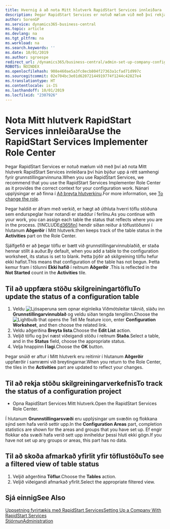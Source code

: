 ```yaml
---
title: Hvernig á að nota Mitt hlutverk RapidStart Services innleiðara | Microsoft Docs
description: Þegar RapidStart Services er notuð mælum við með því rekja vinnuna og nota Mitt hlutverk RapidStart Services innleiðara því hún býður upp á rétt samhengi fyrir grunnstillingarvinnuna.
author: SorenGP
ms.service: dynamics365-business-central
ms.topic: article
ms.devlang: na
ms.tgt_pltfrm: na
ms.workload: na
ms.search.keywords: ''
ms.date: 10/01/2019
ms.author: sgroespe
redirect_url: /dynamics365/business-central/admin-set-up-company-configuration
ROBOTS: NOINDEX
ms.openlocfilehash: 908e460ae5a3fc8ecb804f27363a1cfad71d997c
ms.sourcegitcommit: 02e704bc3e01d62072144919774f1244c42827e4
ms.translationtype: HT
ms.contentlocale: is-IS
ms.lasthandoff: 10/01/2019
ms.locfileid: "2307926"
---
```

# <a name="use-the-rapidstart-services-implementer-role-center"></a><span data-ttu-id="9d437-103">Nota Mitt hlutverk RapidStart Services innleiðara</span><span class="sxs-lookup"><span data-stu-id="9d437-103">Use the RapidStart Services Implementer Role Center</span></span>
<span data-ttu-id="9d437-104">Þegar RapidStart Services er notuð mælum við með því að nota Mitt hlutverk RapidStart Services innleiðara því hún býður upp á rétt samhengi fyrir grunnstillingarvinnuna.</span><span class="sxs-lookup"><span data-stu-id="9d437-104">When you use RapidStart Services, we recommend that you use the RapidStart Services Implementer Role Center as it provides the correct context for your configuration work.</span></span> <span data-ttu-id="9d437-105">Nánari upplýsingar er að finna í [Að breyta hlutverkinu](ui-change-basic-settings.md#to-change-the-role).</span><span class="sxs-lookup"><span data-stu-id="9d437-105">For more information, see [To change the role](ui-change-basic-settings.md#to-change-the-role).</span></span>

<span data-ttu-id="9d437-106">Þegar haldið er áfram með verkið, er hægt að úthluta hverri töflu stöðuna sem endurspeglar hvar notandi er staddur í ferlinu.</span><span class="sxs-lookup"><span data-stu-id="9d437-106">As you continue with your work, you can assign each table the status that reflects where you are in the process.</span></span> [!INCLUDE[d365fin](includes/d365fin_md.md)] <span data-ttu-id="9d437-107">hendir síðan reiður á töflustöðunni í hlutanum **Aðgerðir** í Mitt hlutverk.</span><span class="sxs-lookup"><span data-stu-id="9d437-107">then keeps track of the table status in the **Activities** part on the Role Center.</span></span>  

<span data-ttu-id="9d437-108">Sjálfgefið er að þegar töflu er bætt við grunnstillingarvinnublaðið, er staða hennar stillt á auður.</span><span class="sxs-lookup"><span data-stu-id="9d437-108">By default, when you add a table to the configuration worksheet, its status is set to blank.</span></span> <span data-ttu-id="9d437-109">Þetta þýðir að skilgreining töflu hefur ekki hafist.</span><span class="sxs-lookup"><span data-stu-id="9d437-109">This means that configuration of the table has not begun.</span></span> <span data-ttu-id="9d437-110">Þetta kemur fram í tölunni **Ekki hafið** í reitnum **Aðgerðir** .</span><span class="sxs-lookup"><span data-stu-id="9d437-110">This is reflected in the **Not Started** count in the **Activities** tile.</span></span>  

## <a name="to-update-the-status-of-a-configuration-table"></a><span data-ttu-id="9d437-111">Til að uppfæra stöðu skilgreiningartöflu</span><span class="sxs-lookup"><span data-stu-id="9d437-111">To update the status of a configuration table</span></span>  
1.  <span data-ttu-id="9d437-112">Veldu ![Ljósaperuna sem opnar eiginleika Viðmótsleitar](media/ui-search/search_small.png "Segðu mér hvað þú vilt gera") táknið, sláðu inn **Grunnstillingarvinnublað** og veldu síðan tengda tengilinn.</span><span class="sxs-lookup"><span data-stu-id="9d437-112">Choose the ![Lightbulb that opens the Tell Me feature](media/ui-search/search_small.png "Tell me what you want to do") icon, enter **Configuration Worksheet**, and then choose the related link.</span></span>  
2.  <span data-ttu-id="9d437-113">Veldu aðgerðina **Breyta lista**.</span><span class="sxs-lookup"><span data-stu-id="9d437-113">Choose the **Edit List** action.</span></span>  
3.  <span data-ttu-id="9d437-114">Veljið töflu og því næst viðeigandi stöðu í reitnum **Staða**.</span><span class="sxs-lookup"><span data-stu-id="9d437-114">Select a table, and in the **Status** field, choose the appropriate status.</span></span>  
4.  <span data-ttu-id="9d437-115">Velja hnappinn **Í lagi**.</span><span class="sxs-lookup"><span data-stu-id="9d437-115">Choose the **OK** button.</span></span>  

<span data-ttu-id="9d437-116">Þegar snúið er aftur í Mitt hlutverk eru reitirnir í hlutanum **Aðgerðir** uppfærðir í samræmi við breytingarnar.</span><span class="sxs-lookup"><span data-stu-id="9d437-116">When you return to the Role Center, the tiles in the **Activities** part are updated to reflect your changes.</span></span>  

## <a name="to-track-the-status-of-a-configuration-project"></a><span data-ttu-id="9d437-117">Til að rekja stöðu skilgreiningarverkefnis</span><span class="sxs-lookup"><span data-stu-id="9d437-117">To track the status of a configuration project</span></span>  
- <span data-ttu-id="9d437-118">Opna RapidStart Services Mitt hlutverk.</span><span class="sxs-lookup"><span data-stu-id="9d437-118">Open the RapidStart Services Role Center.</span></span>  

<span data-ttu-id="9d437-119">Í hlutanum **Grunnstillingarsvæði** eru upplýsingar um svæðin og flokkana sýnd sem hafa verið settir upp.</span><span class="sxs-lookup"><span data-stu-id="9d437-119">In the **Configuration Areas** part, completion statistics are shown for the areas and groups that you have set up.</span></span> <span data-ttu-id="9d437-120">Ef engir flokkar eða svæði hafa verið sett upp inniheldur þessi hluti ekki gögn.</span><span class="sxs-lookup"><span data-stu-id="9d437-120">If you have not set up any groups or areas, this part has no data.</span></span>  

## <a name="to-see-a-filtered-view-of-table-status"></a><span data-ttu-id="9d437-121">Til að skoða afmarkað yfirlit yfir töflustöðu</span><span class="sxs-lookup"><span data-stu-id="9d437-121">To see a filtered view of table status</span></span>  
1. <span data-ttu-id="9d437-122">Veljið aðgerðina **Töflur**.</span><span class="sxs-lookup"><span data-stu-id="9d437-122">Choose the **Tables** action.</span></span>  
2. <span data-ttu-id="9d437-123">Veljið viðeigandi afmarkað yfirlit.</span><span class="sxs-lookup"><span data-stu-id="9d437-123">Select the appropriate filtered view.</span></span>  

## <a name="see-also"></a><span data-ttu-id="9d437-124">Sjá einnig</span><span class="sxs-lookup"><span data-stu-id="9d437-124">See Also</span></span>  
[<span data-ttu-id="9d437-125">Uppsetning fyrirtækis með RapidStart Services</span><span class="sxs-lookup"><span data-stu-id="9d437-125">Setting Up a Company With RapidStart Services</span></span>](admin-set-up-a-company-with-rapidstart.md)  
[<span data-ttu-id="9d437-126">Stjórnun</span><span class="sxs-lookup"><span data-stu-id="9d437-126">Administration</span></span>](admin-setup-and-administration.md)
